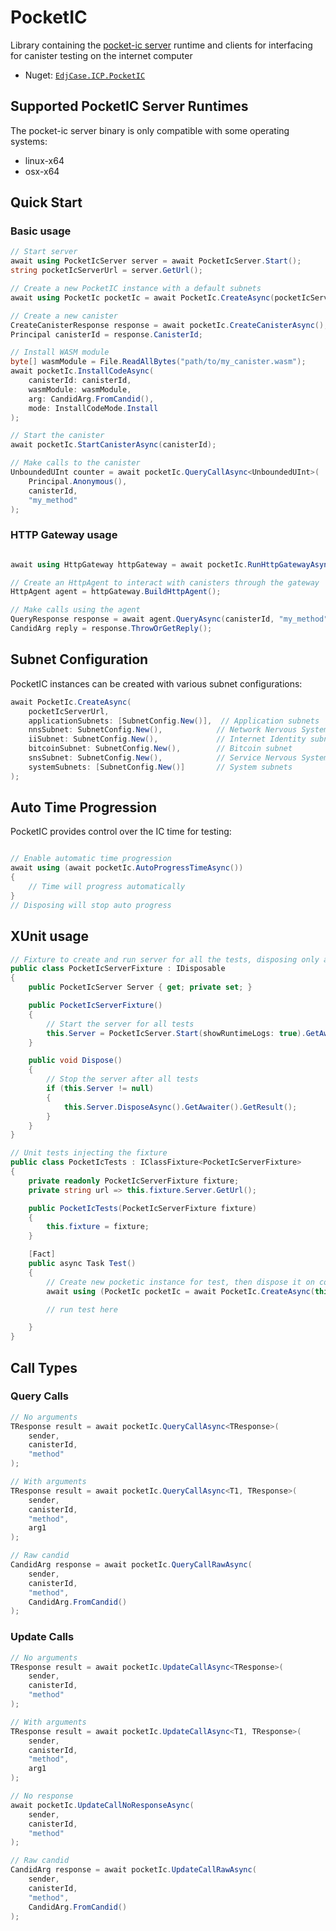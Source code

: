 # PocketIC

Library containing the [pocket-ic server](https://github.com/dfinity/pocketic) runtime and clients for interfacing for canister testing on the internet computer

- Nuget: [`EdjCase.ICP.PocketIC`](https://www.nuget.org/packages/EdjCase.ICP.PocketIC)

## Supported PocketIC Server Runtimes

The pocket-ic server binary is only compatible with some operating systems:

- linux-x64
- osx-x64

## Quick Start

### Basic usage

```cs
// Start server
await using PocketIcServer server = await PocketIcServer.Start();
string pocketIcServerUrl = server.GetUrl();

// Create a new PocketIC instance with a default subnets
await using PocketIc pocketIc = await PocketIc.CreateAsync(pocketIcServerUrl);

// Create a new canister
CreateCanisterResponse response = await pocketIc.CreateCanisterAsync();
Principal canisterId = response.CanisterId;

// Install WASM module
byte[] wasmModule = File.ReadAllBytes("path/to/my_canister.wasm");
await pocketIc.InstallCodeAsync(
    canisterId: canisterId,
    wasmModule: wasmModule,
    arg: CandidArg.FromCandid(),
    mode: InstallCodeMode.Install
);

// Start the canister
await pocketIc.StartCanisterAsync(canisterId);

// Make calls to the canister
UnboundedUInt counter = await pocketIc.QueryCallAsync<UnboundedUInt>(
    Principal.Anonymous(),
    canisterId,
    "my_method"
);

```

### HTTP Gateway usage

```cs

await using HttpGateway httpGateway = await pocketIc.RunHttpGatewayAsync()

// Create an HttpAgent to interact with canisters through the gateway
HttpAgent agent = httpGateway.BuildHttpAgent();

// Make calls using the agent
QueryResponse response = await agent.QueryAsync(canisterId, "my_method", CandidArg.Empty());
CandidArg reply = response.ThrowOrGetReply();

```

## Subnet Configuration

PocketIC instances can be created with various subnet configurations:

```cs
await PocketIc.CreateAsync(
    pocketIcServerUrl,
    applicationSubnets: [SubnetConfig.New()],  // Application subnets
    nnsSubnet: SubnetConfig.New(),            // Network Nervous System subnet
    iiSubnet: SubnetConfig.New(),             // Internet Identity subnet
    bitcoinSubnet: SubnetConfig.New(),        // Bitcoin subnet
    snsSubnet: SubnetConfig.New(),            // Service Nervous System subnet
    systemSubnets: [SubnetConfig.New()]       // System subnets
);
```

## Auto Time Progression

PocketIC provides control over the IC time for testing:

```cs

// Enable automatic time progression
await using (await pocketIc.AutoProgressTimeAsync())
{
    // Time will progress automatically
}
// Disposing will stop auto progress
```

## XUnit usage

```cs
// Fixture to create and run server for all the tests, disposing only after all tests are complete
public class PocketIcServerFixture : IDisposable
{
	public PocketIcServer Server { get; private set; }

	public PocketIcServerFixture()
	{
		// Start the server for all tests
		this.Server = PocketIcServer.Start(showRuntimeLogs: true).GetAwaiter().GetResult();
	}

	public void Dispose()
	{
		// Stop the server after all tests
		if (this.Server != null)
		{
			this.Server.DisposeAsync().GetAwaiter().GetResult();
		}
	}
}

// Unit tests injecting the fixture
public class PocketIcTests : IClassFixture<PocketIcServerFixture>
{
	private readonly PocketIcServerFixture fixture;
	private string url => this.fixture.Server.GetUrl();

	public PocketIcTests(PocketIcServerFixture fixture)
	{
		this.fixture = fixture;
	}

	[Fact]
	public async Task Test()
	{
		// Create new pocketic instance for test, then dispose it on completion
		await using (PocketIc pocketIc = await PocketIc.CreateAsync(this.url));

		// run test here

	}
}
```

## Call Types

### Query Calls

```cs
// No arguments
TResponse result = await pocketIc.QueryCallAsync<TResponse>(
    sender,
    canisterId,
    "method"
);

// With arguments
TResponse result = await pocketIc.QueryCallAsync<T1, TResponse>(
    sender,
    canisterId,
    "method",
    arg1
);

// Raw candid
CandidArg response = await pocketIc.QueryCallRawAsync(
    sender,
    canisterId,
    "method",
    CandidArg.FromCandid()
);
```

### Update Calls

```cs
// No arguments
TResponse result = await pocketIc.UpdateCallAsync<TResponse>(
    sender,
    canisterId,
    "method"
);

// With arguments
TResponse result = await pocketIc.UpdateCallAsync<T1, TResponse>(
    sender,
    canisterId,
    "method",
    arg1
);

// No response
await pocketIc.UpdateCallNoResponseAsync(
    sender,
    canisterId,
    "method"
);

// Raw candid
CandidArg response = await pocketIc.UpdateCallRawAsync(
    sender,
    canisterId,
    "method",
    CandidArg.FromCandid()
);
```
